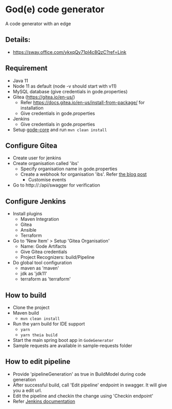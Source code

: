 # God(e) code generator
A code generator with an edge

## Details: 
- https://sway.office.com/ykxqQy71pl4c8QzC?ref=Link

## Requirement
- Java 11
- Node 11 as default (node -v should start with v11)
- MySQL database (give credentials in gode.properties)
- Gitea (https://gitea.io/en-us/)
    - Refer https://docs.gitea.io/en-us/install-from-package/ for installation
    - Give credentials in gode.properties
- Jenkins
    - Give credentials in gode.properties
- Setup [gode-core](https://github.com/ibs-gode/gode-core) and run `mvn clean install`

## Configure Gitea
- Create user for jenkins
- Create organisation called 'ibs'
    - Specify organisation name in gode.properties
    - Create a webhook for organisation 'ibs'. Refer [the blog post](https://mike42.me/blog/2019-05-how-to-integrate-gitea-and-jenkins)
        - Customise events
- Go to http://<Gitea IP>:<Gitea Port>/api/swagger for verification
        
## Configure Jenkins
- Install plugins
    - Maven Integration
    - Gitea
    - Ansible
    - Terraform 
- Go to 'New Item' > Setup 'Gitea Organisation'
    - Name: Gode Artifacts
    - Give Gitea credentials
    - Project Recognizers: build/Pipeline
- Do global tool configuration 
    - maven as 'maven'
    - jdk as 'jdk11'
    - terraform as 'terraform'

## How to build
- Clone the project
- Maven build
    - `mvn clean install`
- Run the yarn build for IDE support
    - `yarn`
    - `yarn theia build`
- Start the main spring boot app in `GodeGenerator` 
- Sample requests are available in sample-requests folder


## How to edit pipeline
- Provide 'pipelineGeneration' as true in BuildModel during code generation
- After successful build, call 'Edit pipeline' endpoint in swagger. It will give you a edit url.
- Edit the pipeline and checkin the change using 'Checkin endpoint'
- Refer [Jenkins documentation](https://www.jenkins.io/doc/book/pipeline/)